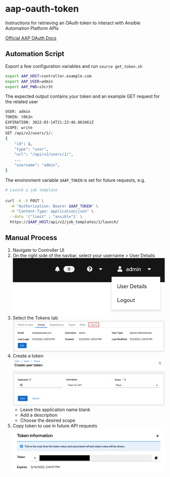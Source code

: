 # aap-oauth-token

Instructions for retrieving an OAuth token to interact with Ansible Automation Platform APIs

[Official AAP OAuth Docs](https://docs.ansible.com/automation-controller/latest/html/controllerapi/authentication.html#api-oauth2-auth)

## Automation Script

Export a few configuration variables and run `source get_token.sh`

```bash
export AAP_HOST=controller.example.com
export AAP_USER=admin
export AAP_PWD=s3cr3t
```

The expected output contains your token and an example GET request for the related user
```bash
USER: admin
TOKEN: t0k3n
EXPIRATION: 3022-03-14T21:23:46.863461Z
SCOPE: write
GET /api/v2/users/1/:
{
    "id": 1,
    "type": "user",
    "url": "/api/v2/users/1/",
    ...
    "username": "admin",
}
```

The environment variable `$AAP_TOKEN` is set for future requests, e.g.
```bash
# Launch a job template

curl -k -X POST \
  -H "Authorization: Bearer $AAP_TOKEN" \
  -H "Content-Type: application/json" \
  --data '{"limit" : "ansible"}' \
  https://$AAP_HOST/api/v2/job_templates/1/launch/
```

## Manual Process

1. Navigate to Controller UI
1. On the right side of the navbar, select your username > User Details
    ![User Details Link](./attachments/user_details_link.png)
1. Select the Tokens tab
    ![User Details View](./attachments/user_details_view.png)
1. Create a token
    ![Create Token](./attachments/create_token.png)
    - Leave the application name blank
    - Add a description
    - Choose the desired scope
1. Copy token to use in future API requests
    ![Copy Token](./attachments/copy_token.png)
